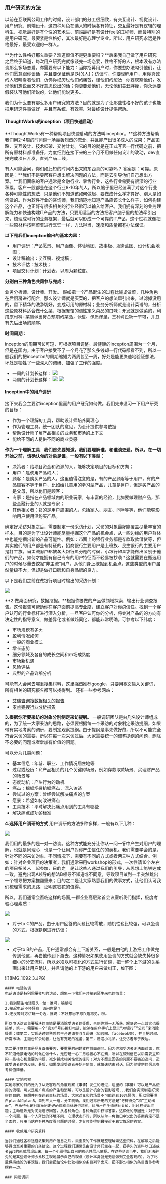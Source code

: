 ### 用户研究的方法

以前在互联网公司工作的时候，设计部门的分工很细致，有交互设计、视觉设计、用户研究、前端设计，这四种角色在选人的时候各有特征，交互最好是有逻辑的理科生、视觉最好是有个性的艺术生、前端最好是有设计feel的工程师、而最特别的是用户研究，最要紧是性格好，其次最好是心理学专业。所以，用户研究永远是性格最好，最受欢迎的一群人。

**为什么性格好那么重要？难道颜值不是更重要吗？**后来我自己做了用户研究之后终于知道，每次用户研究完就像谈完一场恋爱，性格不好的人，根本没有办法谈那么多场恋爱。你需要有以下能力：当你招募用户时，你要想办法勾引他们，让他们愿意跟你谈话，并且要保证他是[对的人]；访谈时，你要理解用户，用你真诚的大眼睛看着他们，仿佛你经历过他们的痛苦，懂他们的想法；你要观察他们，发现他们想说而又不好意思说出的话；你更要爱他们，无论他们美丑胖瘦，你永远要假装认可他们所说的，让他们能说更多...

我们为什么要有那么多用户研究的方法？目的就是为了让那些性格不好的孩子也能把用研这件事做好，并且有系统、有效率、对最终设计提供帮助。

#### ThoughtWorks的inception（项目快速启动）
**ThoughtWorks有一种帮助项目快速启动的方法叫inception。**这种方法帮助我们用2-4周的时间谈一场轰轰烈烈的恋爱，并且能产出很多惊人的成果：产品策略、交互设计、技术框架、交付计划。它的目的就是在正式写第一行代码之前，把所有原材料都准备好，力度细到在接下来的三个月不用做任何设计的改动，dev直接完成项目开发，直到产品上线。

有人可能会问，你们如此短的时间内出来的东西真的可靠吗？
答案是：可靠。原因是：**我们不是要帮客户想出解决问题的方法，而是去引导他们自己想出方案。**我们面临的客户通常是金融行业、零售行业，这些行业需要有很深的行业积累，客户一般都是在这个行业8-10年的人，所以脑子里已经装满了对这个行业各种可能性的想法，只是他们不知道该如何做起、要做成什么样才算好、别人是如何做的。作为软件行业的咨询师，我们清楚地知道产品应该长什么样子，如何构建这个产品，也正好有很多相关的行业经验可以输入给客户。我们拥有深刻的业务理解能力和快速构建IT产品的方法，只要用适当的方法把客户脑子里的想法牵引出来，梳理成可行的业务框架，最后就可以形成一个可靠的IT产品，这个过程就像把一些原材料按照菜谱进行烹饪一样，方法得当，速度和质量都有办法保证。


**以下是我们inception输出的基本内容：**

* 用户调研：产品愿景、用户画像、体验地图、故事板、服务蓝图、设计机会地图；
* 设计稿输出：交互稿、视觉稿；
* 技术评估：技术栈；
* 项目交付计划：计划表，以周为颗粒度。

**分别由三种角色共同参与完成：**

业务分析师、设计师、开发。
假如把一个产品诞生的过程比喻成做菜，几种角色在后厨房进行配合，那么设计师就是买菜的，把客户的想法牵引出来，过滤掉没用的，留下精华的洗净切好，变成可用的原材料；业务分析师就是设计菜谱的，分析这些原材料适合做什么菜、根据餐馆的调性定义菜品的口味；开发就是做菜的，利用原材料+菜谱做出符合预期的菜品，快速、保质保量。三种角色缺一不可，并且有先后出场的顺序。

**时间周期：**

inception的周期可长可短，可根据项目调整。最健康的inception周围为一个月，但是在国内，由于客户接受不了一个月花了那么多钱却一行代码都看不到，所以一般我们的把inception的周期缩短为两周甚至一周，好处是能更快速地验证想法，坏处是牺牲了一些深入的调研、加强了工作的强度。

* 一周的计划长这样：
![](一周计划.png)
* 两周的计划长这样：
![](两周计划1.png)
![](两周计划2.png)

#### Inception中的用户调研

接下来我会主要讲inception里面的用户研究如何做。我们先来温习一下用户研究的目标：

* 作为一个理解的工具，帮助设计师培养同理心
* 作为管理工具，统一团队的意见，为设计提供参考依据
* 帮助设计师了解产品相关的业务和市场的上下文
* 能给不同的人提供不同的商业灵感


**作为一个理解工具，我们首先要知道，我们要理解谁，和谁谈恋爱。所以，在一切开始之前，请确认你的对象是谁，一般有以下类型：**

* 决策者：给项目资金和资源的人，能够决定项目的目标和方向；
* 用户：是使用产品的人；
* 顾客：是购买产品的人，这里值得注意的是，有的产品顾客等于用户，有的产品顾客不等于用户，比如给儿童用的学习型产品，儿童是用户，但是买产品的是父母，所以他们是顾客；
* 专家：是指在产品领域内的职业玩家，有丰富的经验，比如要做理财产品，那些金融行业的人就是专家；
* 其他相关者：指的是用户周围的人，包括家人、朋友、同学等等，他们能够影响用户使用活购买产品。

确定好采访对象之后，需要制定一份采访计划，采访的对象最好能覆盖尽量丰富的样本，目的是为了让设计师能尽量挖掘这个产品的机会点，从一些边缘的用户群体中也能挖掘出新的产品可能性。例如：市面上的银行业务都是存款取款借贷等，但其实他们的用户都是有特征的，招商银行主要用户是上班族、民生银行的主要用户是打工族。当主流用户都被各大银行瓜分走的时候，小银行如果才能做出区别于他们的产品，如何才能拥有自己专有的用户特征而不轻易被抄袭？这就需要在甄选用户的时候尽量去挖掘“非主流”用户，从他们身上挖掘到机会点，这些类型的用户虽然量级不大，但却是做好口碑和自身品牌的良方。

以下是我们之前在做银行项目时输出的采访计划：

![](访谈计划表.png)
 

**2.做桌面研究，数据挖掘。**根据你要做的产品做领域探索，输出行业调查报告。这份报告可帮助你在客户面前提高专业度，建立客户对你的信任。找到一个客户认可的行业标杆进行深入分析，一旦客户认可你的分析，将会对产品的的方向有决定性的指导意义，做差异化或者做趋同化，都能非常明确。可参考以下纬度：

* 市场规模有多大
* 盈利情况如何
* 一般的商业模式
* 增长态势
* 细分领域及各自的成长空间和市场成熟度
* 市场新机遇
* 风险评估
* 典型的产品详细分析

可能有人会问去哪里搜集材料，这里强烈推荐google，只要用英文输入关键词，所有相关的研究报告都可以找得到。
还有一些参考网站：

* [艾瑞咨询搜数据相关的报告](http://www.iresearch.com.cn/)
* [麦肯锡搜行业分析报告](http://www.mckinsey.com/)


**3.根据你所要采访的对象分别制定采访提纲。**
一般调研团队是由几名设计师组成的，为了统一大家采访的思路，必须要根据每一个采访的对象制定采访提纲，如果带有实地考察的调研，要制定观察提纲。由于提纲是事先做好的，所以不可能完全符合采访的需要，所以在每一次采访过后，大家需要统一的调整提纲的问题，删除不必要的问题或者增加有价值的问题。

可以分为几类问题：

* 基本信息：年龄、职业、工作情况居住地等
* 过程或经历：和产品相关的几个关键的场景，例如存款取款场景、买理财产品的场景等
* 态度动机：产生行为的动机
* 痛点：根据场景挖掘痛点，深入访谈
* 尝试过的方案：曾经尝试解决痛点的方案
* 愿景：希望如何改进痛点
* 工具技术：平时解决此痛点用到的工具有哪些
* 解决痛点成功的标准

**4.选择用户调研的方式**
用户调研的方法多种多样，一般有以下几种：

![](用户调研类型.png)

我们用的最多的是一对一访谈。这种方式能充分让你从一问一答中产生对用户的理解，也就是同理心，也是一个让用户对你产生信任的的契机。我们需要学会的是，针对不同的采访对象、不同情况下，需要有不同的方式或者两三种方式结合。例如：针对企业项目的决策者，我们通常采用workshop的形式，一次性请10个左右的项目相关人一起参加，目的之一是让这些人通过我们的引导，从思想上能够达成一致，避免出现A领导的想法B领导不知道或不同意，导致项目做到一半突然跳出一个领导把方案推翻重来；目的之二是让大家熟悉我们的做事方式，让他们认可我们梳理需求的思路，证明这钱花的值得。

所以，我们通常会面临这样的场面,一群企业高层聚首会议室听我们指挥，极度考验心理素质：

![](决策者访谈4.jpg)

* 对于to C的产品，由于用户回答的问题比较零散，随机性也比较强，可以坐谈的方式，根据提纲进行访谈；

![](决策者访谈6.jpg)

* 对于to B的产品，用户通常都会有上下游关系，一般是由他的上游把工作做完传到他这，再由他传到下游去，这种情况如果使用坐谈的方式就会缺失掉很多细小的分支流程，所以必须以可视化的方式进行访谈，把一整个上下游的关系画出来让用户确认，并且请他的上下游的用户来做纠正，如下图：

![](IMG_1092 3.JPG)
```
#### 电话访谈
电话访谈是特别需要技巧的访谈，想象一下我们平时接到陌生来电的情景：

1.看到陌生电话眉头一皱：谁啊，骗纸吧 
2.接起电话不怀好意：请问你是？ 
3.还没等对方讲玩一句话，就说：不好意思不感兴趣再见，啪。

所以电话访谈首要解决的事情是要消除受访者的疑虑，否则你将一无所获。解决这一点其实也很简单，第一，需要用一个“官方”号码拨打电话，能够在用户手机上显示“XX银行”“公司”来消除疑虑；或第二，实现通过她熟悉的平台邀请参与与调研（如官网、facebook等），并且把时间、所需市场、主题告知受访者，让他有充足的准备；第三，赠送小礼品，让受访者乐于表达。

第二要注意的事是尽量直击要害，要重要的问题放在前面询问。因为你和受访者无法面对面，你不知道他接电话的时候在做什么，是否是一心二用或者心不在焉，所以在得到信任以后需要立即问一些核心和重要的问题，减少铺成相关性低的提问；对方不愿意回答的问题不要强迫追问，造成受访者的方反感，最后，如果发现受访者开始不耐烦，就快速结束对话，因为他提供的信息参考价值降低。

#### 实地考察
实地考察的目的是为了从更客观的角度观察【事情】发生的进过，这里的（事情）可以是产品使用的流程，可以是用户痛点的产生和消解，可以是设计机会的若影若现...我们会实现制定好观察的目的，猜想并列举达到目标的场景，大家对真实的场景不可能达到100%预估，所以需要准白planA和planB，两到三人一组，分工明确。我们通常所用的方法是“守株待兔”和“主动出击”，守株待兔是对事先制定好的观察目标进行观察，对用户产生情感的认知，对过程提出问题；主动进攻是对问题进行回答，从各种角色、各种角度中获得答案，这样做的原因是：对于同一个问题，每一个人所处的环境不同、心理状态不同，所以从单一角色口中说出的答案肯定不是全面的，只用当站在各种角度看问题的时候，才有可能得到最接近于真实情况的答案。

#### 收敛用户研究资料

当我们通过各种途径收集到用户信息之后，最重要的工作就是整理解读这些资料，在解读之后能够得出至关重要的几条结论。这个过程我们通常是由设计师们坐在一起，把手头的资料以口述或者ppt的形式展现出来，每一个小组得出自己的结论并展示依据。在这些结论当中，我们无法避免的是某些设计师会比较主观地展示自己的观点（设计本身就是无法做到完全客观的），为了尽量保持结论的客观性，我们会把结论中比较相似的条目列举出来，把不那么相似的条目当作参考摆在一边。

### 问卷调研
